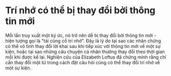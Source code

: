 # Trí nhớ có thể bị thay đổi bởi thông tin mới
Mỗi lần truy xuất một ký ức, nó trở nên dễ bị thay đổi bởi thông tin mới - hiện tượng gọi là "tái củng cố trí nhớ". Đây là lý do tại sao các nhân chứng có thể vô tình thay đổi lời khai sau khi tiếp xúc với thông tin mới về một sự kiện, hoặc tại sao những câu chuyện cá nhân thường thay đổi theo thời gian mỗi khi được kể lại. Nghiên cứu của Elizabeth Loftus đã chứng minh rằng chỉ cần thay đổi một từ trong cách đặt câu hỏi cũng có thể thay đổi trí nhớ về một sự kiện.